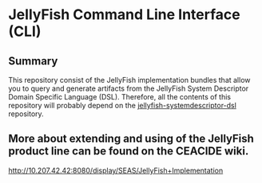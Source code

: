 # JellyFish Command Line Interface (CLI)

## Summary
This repository consist of the JellyFish implementation bundles that allow you to query and generate artifacts from the JellyFish System Descriptor Domain Specific Language (DSL). Therefore, all the contents of this repository will probably depend on the [jellyfish-systemdescriptor-dsl](https://github.ms.northgrum.com/CEACIDE/jellyfish-systemdescriptor-dsl) repository.

## More about extending and using of the JellyFish product line can be found on the CEACIDE wiki.
http://10.207.42.42:8080/display/SEAS/JellyFish+Implementation

